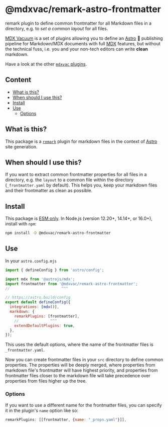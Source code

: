 # @mdxvac/remark-astro-frontmatter

remark plugin to define common frontmatter for all Markdown files in a directory, e.g. to _set a common layout_ for all files.

[MDX Vacuum](https://mdxvac.netlify.app) is a set of plugins allowing you to define an [Astro](https://astro.build) 🚀 publishing pipeline for Markdown/MDX documents with full [MDX](https://mdxjs.com) features, but without the technical fuss, i.e. you and your non-tech editors can write **clean** markdown.

Have a look at the other [`mdxvac` plugins](https://www.npmjs.com/org/mdxvac).

## Content

- [What is this?](#what-is-this)
- [When should I use this?](#when-should-i-use-this)
- [Install](#install)
- [Use](#use)
  - [Options](#options)

## What is this?

This package is a [`remark`](https://github.com/remarkjs/remark/blob/main/doc/plugins.md) plugin for markdown files in the context of [Astro](https://docs.astro.build/en/guides/integrations-guide/mdx) site generation.

## When should I use this?

If you want to extract common frontmatter properties for all files in a directory, e.g. the `layout` to a common file within the directory (`_frontmatter.yaml` by default). This helps you, keep your markdown files and their frontmatter as clean as possible.

## Install

This package is [ESM only](https://gist.github.com/sindresorhus/a39789f98801d908bbc7ff3ecc99d99c).
In Node.js (version 12.20+, 14.14+, or 16.0+), install with `npm`:

```sh
npm install -D @mdxvac/remark-astro-frontmatter
```

## Use

In your `astro.config.mjs`

```js
import { defineConfig } from 'astro/config';

import mdx from '@astrojs/mdx';
import frontmatter from '@mdxvac/remark-astro-frontmatter';
//                       ^^^

// https://astro.build/config
export default defineConfig({
  integrations: [mdx()],
  markdown: {
    remarkPlugins: [frontmatter],
    //              ^^^
    extendDefaultPlugins: true,
  },
});
```

This uses the default options, where the name of the frontmatter files is `_frontmatter.yaml`.

Now you can create frontmatter files in your `src` directory to define common properties. The properties will be deeply merged, where properties from markdown file's frontmatter will have highest priority, and properties from frontmatter files closer to the markdown file will take precedence over properties from files higher up the tree.

### Options

If you want to use a different name for the frontmatter files, you can specify it in the plugin's `name` option like so:

```js
remarkPlugins: [[frontmatter, {name: "_props.yaml"}]],
```
